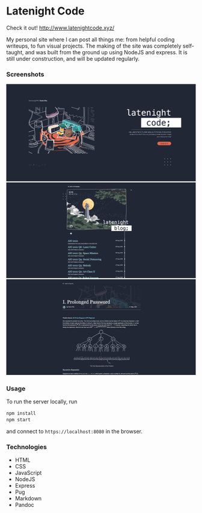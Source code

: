 <!-- ![Logo](https://github.com/Gomango999/latenight-code/blob/master/public/images/logo/1x/logo_full_purple.png) -->
# Latenight Code
Check it out!
http://www.latenightcode.xyz/

My personal site where I can post all things me: from helpful coding writeups, to fun visual projects. The making of the site was completely self-taught, and was built from the ground up using NodeJS and express. It is still under construction, and will be updated regularly.

### Screenshots
![Home Page](https://github.com/Gomango999/latenight-code/blob/master/public/images/screenshots/screenshot1.jpg)
![Blog List](https://github.com/Gomango999/latenight-code/blob/master/public/images/screenshots/screenshot2.jpg)
![Writeup](https://github.com/Gomango999/latenight-code/blob/master/public/images/screenshots/screenshot3.jpg)

### Usage
To run the server locally, run
```sh
npm install
npm start
```
and connect to `https://localhost:8080` in the browser.

### Technologies
- HTML
- CSS
- JavaScript
- NodeJS
- Express
- Pug
- Markdown
- Pandoc
